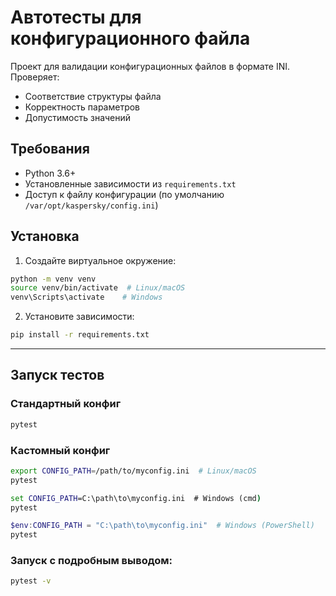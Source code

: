 # Автотесты для конфигурационного файла

Проект для валидации конфигурационных файлов в формате INI. Проверяет:

- Соответствие структуры файла
- Корректность параметров
- Допустимость значений

## Требования

- Python 3.6+
- Установленные зависимости из `requirements.txt`
- Доступ к файлу конфигурации (по умолчанию `/var/opt/kaspersky/config.ini`)

## Установка

1. Создайте виртуальное окружение:

```bash
python -m venv venv
source venv/bin/activate  # Linux/macOS
venv\Scripts\activate    # Windows
```

2. Установите зависимости:

```bash
pip install -r requirements.txt
```

---

## **Запуск тестов**

### Стандартный конфиг

```bash
pytest
```

### Кастомный конфиг

```bash
export CONFIG_PATH=/path/to/myconfig.ini  # Linux/macOS
pytest
```

```cmd
set CONFIG_PATH=C:\path\to\myconfig.ini  # Windows (cmd)
pytest
```

```PowerShell
$env:CONFIG_PATH = "C:\path\to\myconfig.ini"  # Windows (PowerShell)
pytest 
```

### Запуск с подробным выводом:

```bash
pytest -v
```